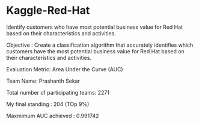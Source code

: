 # Kaggle-Red-Hat
Identify customers who have most potential business value for Red Hat based on their characteristics and activities.

Objective : Create a classification algorithm that accurately identifies which customers have the most
potential business value for Red Hat based on their characteristics and activities.

Evaluation Metric: Area Under the Curve (AUC)

Team Name: Prashanth Sekar

Total number of participating teams: 2271

My final standing : 204 (TOp 9%)

Maxmimum AUC achieved : 0.991742
